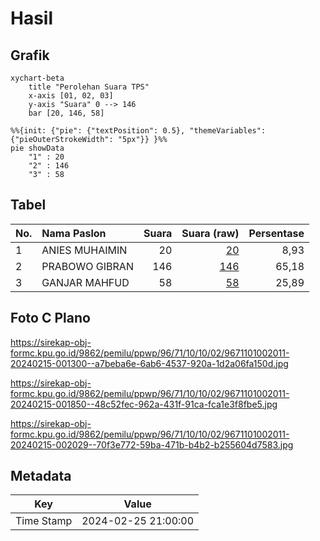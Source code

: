 # Hasil

## Grafik

```mermaid
xychart-beta
    title "Perolehan Suara TPS"
    x-axis [01, 02, 03]
    y-axis "Suara" 0 --> 146
    bar [20, 146, 58]
```

```mermaid
%%{init: {"pie": {"textPosition": 0.5}, "themeVariables": {"pieOuterStrokeWidth": "5px"}} }%%
pie showData
    "1" : 20
    "2" : 146
    "3" : 58
```

## Tabel

| No. | Nama Paslon    | Suara | Suara (raw) | Persentase |
|:--- |:-------------- | -----:| -----------:| ----------:|
| 1   | ANIES MUHAIMIN | 20    | [20][p-1]   | 8,93       |
| 2   | PRABOWO GIBRAN | 146   | [146][p-2]  | 65,18      |
| 3   | GANJAR MAHFUD  | 58    | [58][p-3]   | 25,89      |


[p-1]: https://github.com/gigit-pemilu/pemilu-2024-96-papua-barat-daya/blob/main/pilpres/hitung-suara/sub/96-papua-barat-daya/sub/71-kota-sorong/sub/10-maladum-mes/sub/1002-tampa-garam/sub/011-tps/sub/paslon-1.txt
[p-2]: https://github.com/gigit-pemilu/pemilu-2024-96-papua-barat-daya/blob/main/pilpres/hitung-suara/sub/96-papua-barat-daya/sub/71-kota-sorong/sub/10-maladum-mes/sub/1002-tampa-garam/sub/011-tps/sub/paslon-2.txt
[p-3]: https://github.com/gigit-pemilu/pemilu-2024-96-papua-barat-daya/blob/main/pilpres/hitung-suara/sub/96-papua-barat-daya/sub/71-kota-sorong/sub/10-maladum-mes/sub/1002-tampa-garam/sub/011-tps/sub/paslon-3.txt

## Foto C Plano

https://sirekap-obj-formc.kpu.go.id/9862/pemilu/ppwp/96/71/10/10/02/9671101002011-20240215-001300--a7beba6e-6ab6-4537-920a-1d2a06fa150d.jpg

https://sirekap-obj-formc.kpu.go.id/9862/pemilu/ppwp/96/71/10/10/02/9671101002011-20240215-001850--48c52fec-962a-431f-91ca-fca1e3f8fbe5.jpg

https://sirekap-obj-formc.kpu.go.id/9862/pemilu/ppwp/96/71/10/10/02/9671101002011-20240215-002029--70f3e772-59ba-471b-b4b2-b255604d7583.jpg


## Metadata

| Key        | Value               |
| ---------- | ------------------- |
| Time Stamp | 2024-02-25 21:00:00 |




